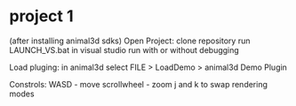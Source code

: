 # project 1

(after installing animal3d sdks)
Open Project:
	clone repository
	run LAUNCH_VS.bat
	in visual studio run with or without debugging
	
Load pluging:
	in animal3d select FILE > LoadDemo > animal3d Demo Plugin
	
Constrols:
	WASD - move
	scrollwheel - zoom
	j and k to swap rendering modes
